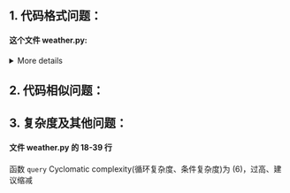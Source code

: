 ## 1. 代码格式问题：
#### 这个文件 weather.py:

<details>
<summary>More details</summary>

```diff
--- 
+++ 
@@ -3,9 +3,9 @@
 def load_dict_from_file(filepath):
     dict = {}
     try:
-        with open(filepath,'r') as dict_file:
+        with open(filepath, 'r') as dict_file:
             for line in dict_file:
-                (key,value) = line.strip().split(',') 
+                (key, value) = line.strip().split(',')
                 dict[key] = value
 
     except IOError as ioerr:
@@ -22,9 +22,9 @@
         d = load_dict_from_file('weather_info.txt')
         if city in d.keys():
             weather = d[city]
-            history = '%s : %s\n' % (city, weather) 
+            history = '%s : %s\n' % (city, weather)
             histories = histories + history
-            print("%s的天气情况为： %s" % (city,weather))
+            print("%s的天气情况为： %s" % (city, weather))
         # 这是help
         if city == 'help':
             print("    - 输入城市名，查看相应天气情况")
@@ -38,7 +38,5 @@
         elif city == 'history':
             print(histories)
 
+
 query()
-
-
-
```

</details>


## 2. 代码相似问题：


## 3. 复杂度及其他问题：
#### 文件 weather.py 的 18-39 行
函数 `query` Cyclomatic complexity(循环复杂度、条件复杂度)为 (6)，过高、建议缩减
